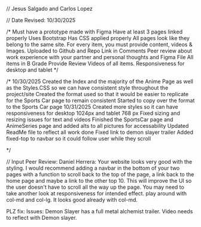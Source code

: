 // Jesus Salgado and Carlos Lopez

// Date Revised: 10/30/2025

/*
  Must have a prototype made with Figma
  Have at least 3 pages linked properly
  Uses Bootstrap
  Has CSS applied properly
  All pages look like they belong to the same site.
  For every item, you must provide content, videos & Images.
  Uploaded to Github and Repo Link in Comments
  Peer review about work experience with your partner and personal thoughts and Figma File
  All items in B Grade
  Provide Review Videos of all items.
  Responsiveness for desktop and tablet
*/ 
 

/* 
    10/30/2025
    Created the Index and the majority of the Anime Page as well as the Styles.CSS so we can have consistent style throughout the project/site
    Created the format used so that it would be easier to replicate for the Sports Car page to remain consistent
    Started to copy over the format to the Sports Car page
    10/31/2025
    Created more styles so it can have responsiveness for desktop 1024px and tablet 768 px
    Fixed sizing and resizing issues for text and videos
    Finished the SportsCar page and AnimeSeries page and added alts to all pictures for accessability
    Updated ReadMe file to reflect all work done
    Fixed link to demon slayer trailer
    Added fixed-top to navbar so it could follow user while they scroll

*/

// Input Peer Review: Daniel Herrera:
Your website looks very good with the styling. I would recommend adding a navbar in the bottom of your two pages with a function to scroll back to the top of the page, a link back to the home page and maybe a link to the other top 10. This will improve the UI so the user doesn't have to scroll all the way up the page.
You may need to take another look at responsiveness for intended effect. play around with col-md and col-lg. It looks good already with col-md.

PLZ fix:
Issues: Demon Slayer has a full metal alchemist trailer. Video needs to reflect with Demon slayer.
